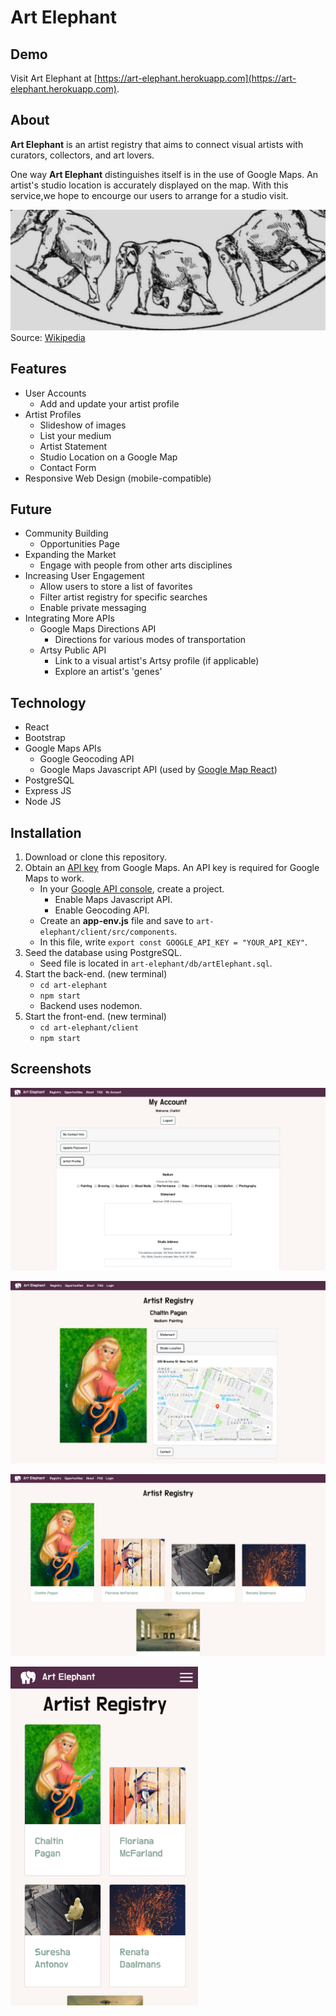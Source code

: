 # Art Elephant

## Demo
Visit Art Elephant at [https://art-elephant.herokuapp.com](https://art-elephant.herokuapp.com).

## About 
**Art Elephant** is an artist registry that aims to connect visual artists with curators, collectors, and art lovers. 

One way **Art Elephant** distinguishes itself is in the use of Google Maps. An artist's studio location is accurately displayed on the map. With this service,we hope to encourge our users to arrange for a studio visit. 

![Elephants Marching](/art-elephant/client/src/Descriptive_Zoopraxography_Elephant_Ambling_Animated_13.gif)
Source: [Wikipedia](https://commons.wikimedia.org/wiki/File:Descriptive_Zoopraxography_Elephant_Ambling_Animated_13.gif)

## Features
* User Accounts
    * Add and update your artist profile
* Artist Profiles
    * Slideshow of images
    * List your medium 
    * Artist Statement
    * Studio Location on a Google Map
    * Contact Form
* Responsive Web Design (mobile-compatible)

## Future 
* Community Building
    * Opportunities Page
* Expanding the Market
    * Engage with people from other arts disciplines
* Increasing User Engagement
    * Allow users to store a list of favorites
    * Filter artist registry for specific searches
    * Enable private messaging
* Integrating More APIs
    * Google Maps Directions API
        * Directions for various modes of transportation
    * Artsy Public API
        * Link to a visual artist's Artsy profile (if applicable)
        * Explore an artist's 'genes'

## Technology
* React
* Bootstrap
* Google Maps APIs
    * Google Geocoding API
    * Google Maps Javascript API (used by [Google Map React](https://github.com/google-map-react/google-map-react))
* PostgreSQL
* Express JS
* Node JS

## Installation
1. Download or clone this repository.
2. Obtain an [API key](https://cloud.google.com/maps-platform/) from Google Maps. An API key is required for Google Maps to work.
    * In your [Google API console](https://console.cloud.google.com/apis/), create a project.
        * Enable Maps Javascript API.
        * Enable Geocoding API.
    * Create an **app-env.js** file and save to `art-elephant/client/src/components`.
    * In this file, write `export const GOOGLE_API_KEY = "YOUR_API_KEY"`.
3. Seed the database using PostgreSQL.
    * Seed file is located in `art-elephant/db/artElephant.sql`.
4. Start the back-end. (new terminal)
    * `cd art-elephant`
    * `npm start` 
    * Backend uses nodemon.
5. Start the front-end. (new terminal)
    * `cd art-elephant/client`
    * `npm start`

## Screenshots
![User Account](/art-elephant/client/src/components/media/elephant-screen-3.png)

![Artist Profile](/art-elephant/client/src/components/media/elephant-screen-2.png)

![Artist Registry](/art-elephant/client/src/components/media/elephant-screen-1.png)

<img src="art-elephant/client/src/components/media/elephant-screen-4.png" alt="mobile" style="width: 300px">